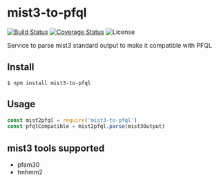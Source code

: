 # mist3-to-pfql

[![Build Status](https://travis-ci.org/biowonks/mist3-to-pfql.svg?branch=master)](https://travis-ci.org/biowonks/mist3-to-pfql)
[![Coverage Status](https://coveralls.io/repos/github/biowonks/mist3-to-pfql/badge.svg?branch=develop)](https://coveralls.io/github/biowonks/mist3-to-pfql?branch=develop)
![License](https://i.creativecommons.org/p/zero/1.0/88x31.png)

Service to parse mist3 standard output to make it compatible with PFQL

## Install
```
$ npm install mist3-to-pfql
```

## Usage
```javascript
const mist2pfql = require('mist3-to-pfql')
const pfqlCompatible = mist2pfql.parse(mist3Output)
```

## mist3 tools supported

* pfam30
* tmhmm2
